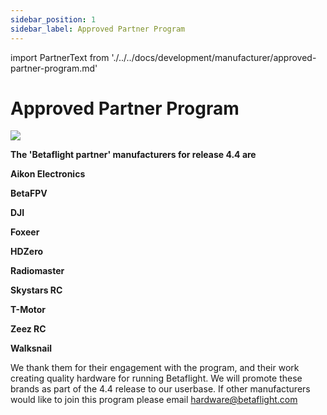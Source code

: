 ```yaml
---
sidebar_position: 1
sidebar_label: Approved Partner Program
---
```


import PartnerText from './../../docs/development/manufacturer/approved-partner-program.md'

# Approved Partner Program

<PartnerText />

<p className="flex flex-col items-center">
  <img src="/img/betaflight/sponsors/bf_partner_dark.svg" className="no-effect md:w-1/4 mt-6 mb-2"></img>
</p>

<p className="flex flex-col items-center">

<b className="text-xl text-primary-600 text-center mb-3">The 'Betaflight partner' manufacturers for release 4.4 are</b>

**Aikon Electronics**

**BetaFPV**

**DJI**

**Foxeer**

**HDZero**

**Radiomaster**

**Skystars RC**

**T-Motor**

**Zeez RC**

**Walksnail**

</p>

We thank them for their engagement with the program, and their work creating quality hardware
for running Betaflight. We will promote these brands as part of the 4.4 release to our userbase.
If other manufacturers would like to join this program please email hardware@betaflight.com
